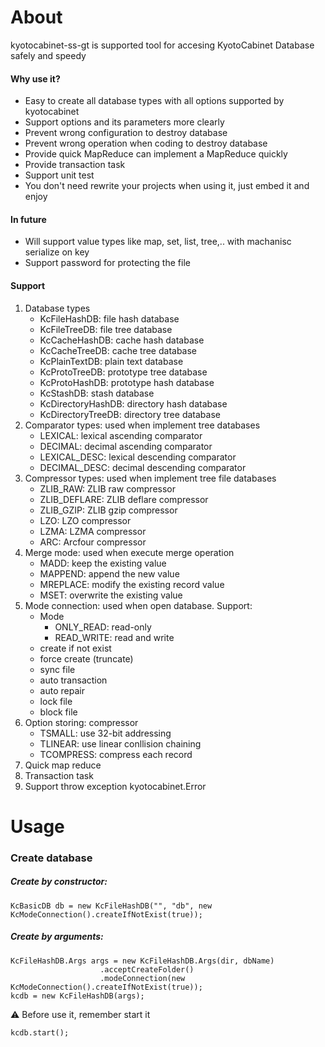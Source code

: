 # About
kyotocabinet-ss-gt is supported tool for accesing KyotoCabinet Database safely and speedy
#### Why use it?
- Easy to create all database types with all options supported by kyotocabinet 
- Support options and its parameters more clearly
- Prevent wrong configuration to destroy database
- Prevent wrong operation when coding to destroy database
- Provide quick MapReduce can implement a MapReduce quickly
- Provide transaction task
- Support unit test
- You don't need rewrite your projects when using it, just embed it and enjoy
#### In future
- Will support value types like map, set, list, tree,.. with machanisc serialize on key
- Support password for protecting the file
#### Support
  1. Database types
      - KcFileHashDB: file hash database
      - KcFileTreeDB: file tree database
      - KcCacheHashDB: cache hash database
      - KcCacheTreeDB: cache tree database
      - KcPlainTextDB: plain text database
      - KcProtoTreeDB: prototype tree database
      - KcProtoHashDB: prototype hash database
      - KcStashDB: stash database
      - KcDirectoryHashDB: directory hash database
      - KcDirectoryTreeDB: directory tree database
   2. Comparator types: used when implement tree databases
      - LEXICAL: lexical ascending comparator
      - DECIMAL: decimal ascending comparator
      - LEXICAL_DESC: lexical descending comparator
      - DECIMAL_DESC: decimal descending comparator
   3. Compressor types: used when implement tree file databases
      - ZLIB_RAW: ZLIB raw compressor
      - ZLIB_DEFLARE: ZLIB deflare compressor
      - ZLIB_GZIP: ZLIB gzip compressor
      - LZO: LZO compressor
      - LZMA: LZMA compressor
      - ARC: Arcfour compressor
   4. Merge mode: used when execute merge operation
      - MADD: keep the existing value
      - MAPPEND: append the new value
      - MREPLACE: modify the existing record value
      - MSET: overwrite the existing value
   5. Mode connection: used when open database. Support:
      - Mode
        - ONLY_READ: read-only
        - READ_WRITE: read and write
      - create if not exist
      - force create (truncate)
      - sync file
      - auto transaction
      - auto repair
      - lock file
      - block file
   6. Option storing: compressor
      - TSMALL: use 32-bit addressing
      - TLINEAR: use linear conllision chaining
      - TCOMPRESS: compress each record
   7. Quick map reduce
   8. Transaction task
   9. Support throw exception kyotocabinet.Error
# Usage
### Create database
##### Create by constructor:
```
KcBasicDB db = new KcFileHashDB("", "db", new KcModeConnection().createIfNotExist(true));
```
##### Create by arguments:
```
KcFileHashDB.Args args = new KcFileHashDB.Args(dir, dbName)
                    .acceptCreateFolder()
                    .modeConnection(new KcModeConnection().createIfNotExist(true));
kcdb = new KcFileHashDB(args);
```
:warning: Before use it, remember start it
```
kcdb.start();
```
